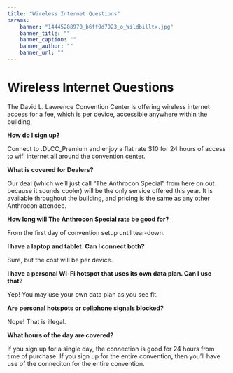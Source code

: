 ```yaml
---
title: "Wireless Internet Questions"
params:
    banner: "14445288970_b6ff9d7923_o_Wildbilltx.jpg"
    banner_title: ""
    banner_caption: ""
    banner_author: ""
    banner_url: ""
---
```


# Wireless Internet Questions

The David L. Lawrence Convention Center is offering wireless internet access for a fee, which is per device, accessible anywhere within the building.

**How do I sign up?**

Connect to .DLCC_Premium and enjoy a flat rate $10 for 24 hours of access to wifi internet all around the convention center.

**What is covered for Dealers?**

Our deal (which we’ll just call “The Anthrocon Special” from here on out because it sounds cooler) will be the only service offered this year. It is available throughout the building, and pricing is the same as any other Anthrocon attendee.

**How long will The Anthrocon Special rate be good for?**

From the first day of convention setup until tear-down.

**I have a laptop and tablet. Can I connect both?**

Sure, but the cost will be per device.

**I have a personal Wi-Fi hotspot that uses its own data plan. Can I use that?**

Yep! You may use your own data plan as you see fit.

**Are personal hotspots or cellphone signals blocked?**

Nope! That is illegal.

**What hours of the day are covered?**

If you sign up for a single day, the connection is good for 24 hours from time of purchase. If you sign up for the entire convention, then you’ll have use of the conneciton for the entire convention.
